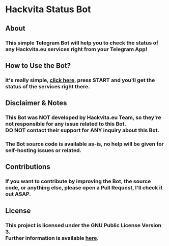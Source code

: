# Hackvita Status Bot

## About
### This simple Telegram Bot will help you to check the status of any Hackvita.eu services right from your Telegram App!

## How to Use the Bot?
### It's really simple, [click here](https://t.me/HackVitaStatusBot), press START and you'll get the status of the services right there.

## Disclaimer & Notes
### This Bot was NOT developed by Hackvita.eu Team, so they're not responsible for any issue related to this Bot. <br />DO NOT contact their support for ANY inquiry about this Bot.

### The Bot source code is available as-is, no help will be given for self-hosting issues or related.

## Contributions
### If you want to contribute by improving the Bot, the source code, or anything else, please open a Pull Request, I'll check it out ASAP.

## License
### This project is licensed under the GNU Public License Version 3. <br />Further information is available [here](https://www.gnu.org/licenses/).
